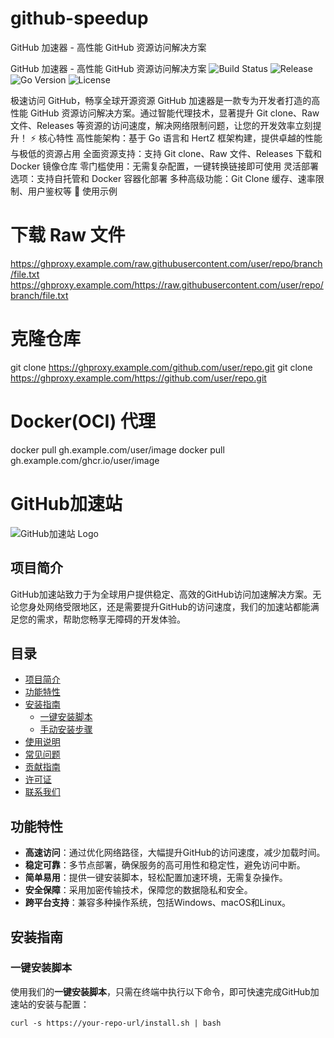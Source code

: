 # github-speedup
GitHub 加速器 - 高性能 GitHub 资源访问解决方案


GitHub 加速器 - 高性能 GitHub 资源访问解决方案
<img src="https://img.shields.io/github/actions/workflow/status/WJQSERVER-STUDIO/ghproxy/build.yml?branch=main" alt="Build Status"></img> <img src="https://img.shields.io/github/v/release/WJQSERVER-STUDIO/ghproxy" alt="Release"></img> <img src="https://img.shields.io/badge/Go-1.24-blue" alt="Go Version"></img> <img src="https://img.shields.io/badge/license-WJQserver%20Studio%20License%202.0-blue" alt="License"></img>


极速访问 GitHub，畅享全球开源资源
GitHub 加速器是一款专为开发者打造的高性能 GitHub 资源访问解决方案。通过智能代理技术，显著提升 Git clone、Raw 文件、Releases 等资源的访问速度，解决网络限制问题，让您的开发效率立刻提升！
⚡ 核心特性
高性能架构：基于 Go 语言和 HertZ 框架构建，提供卓越的性能与极低的资源占用
全面资源支持：支持 Git clone、Raw 文件、Releases 下载和 Docker 镜像仓库
零门槛使用：无需复杂配置，一键转换链接即可使用
灵活部署选项：支持自托管和 Docker 容器化部署
多种高级功能：Git Clone 缓存、速率限制、用户鉴权等
🚀 使用示例
# 下载 Raw 文件
https://ghproxy.example.com/raw.githubusercontent.com/user/repo/branch/file.txt
https://ghproxy.example.com/https://raw.githubusercontent.com/user/repo/branch/file.txt

# 克隆仓库
git clone https://ghproxy.example.com/github.com/user/repo.git
git clone https://ghproxy.example.com/https://github.com/user/repo.git

# Docker(OCI) 代理
docker pull gh.example.com/user/image
docker pull gh.example.com/ghcr.io/user/image

# GitHub加速站

![GitHub加速站 Logo](https://your-repo-url/logo.png)

## 项目简介

GitHub加速站致力于为全球用户提供稳定、高效的GitHub访问加速解决方案。无论您身处网络受限地区，还是需要提升GitHub的访问速度，我们的加速站都能满足您的需求，帮助您畅享无障碍的开发体验。

## 目录

- [项目简介](#项目简介)
- [功能特性](#功能特性)
- [安装指南](#安装指南)
  - [一键安装脚本](#一键安装脚本)
  - [手动安装步骤](#手动安装步骤)
- [使用说明](#使用说明)
- [常见问题](#常见问题)
- [贡献指南](#贡献指南)
- [许可证](#许可证)
- [联系我们](#联系我们)

## 功能特性

- **高速访问**：通过优化网络路径，大幅提升GitHub的访问速度，减少加载时间。
- **稳定可靠**：多节点部署，确保服务的高可用性和稳定性，避免访问中断。
- **简单易用**：提供一键安装脚本，轻松配置加速环境，无需复杂操作。
- **安全保障**：采用加密传输技术，保障您的数据隐私和安全。
- **跨平台支持**：兼容多种操作系统，包括Windows、macOS和Linux。

## 安装指南

### 一键安装脚本

使用我们的**一键安装脚本**，只需在终端中执行以下命令，即可快速完成GitHub加速站的安装与配置：

```shell
curl -s https://your-repo-url/install.sh | bash

